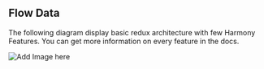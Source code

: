 
## Flow Data

The following diagram display basic redux architecture with few Harmony Features.
You can get more information on every feature in the docs.


![Add Image here](https://miro.medium.com/v2/resize:fit:1400/1*bALRKQHNfC8D8ml_i7hgVg.png)
